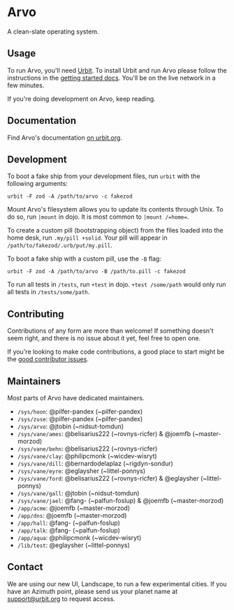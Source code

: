 # Arvo

A clean-slate operating system.

## Usage

To run Arvo, you'll need [Urbit](https://github.com/urbit/urbit/). To install Urbit and run Arvo please follow the instructions in the [getting started docs](https://urbit.org/docs/getting-started/). You'll be on the live network in a few minutes.

If you're doing development on Arvo, keep reading.

## Documentation

Find Arvo's documentation [on urbit.org](https://urbit.org/docs/learn/arvo/).

## Development

To boot a fake ship from your development files, run `urbit` with the following arguments:

```
urbit -F zod -A /path/to/arvo -c fakezod
```

Mount Arvo's filesystem allows you to update its contents through Unix. To do so, run `|mount` in dojo. It is most common to `|mount /=home=`.

To create a custom pill (bootstrapping object) from the files loaded into the home desk, run `.my/pill +solid`. Your pill will appear in `/path/to/fakezod/.urb/put/my.pill`.

To boot a fake ship with a custom pill, use the `-B` flag:

```
urbit -F zod -A /path/to/arvo -B /path/to.pill -c fakezod
```

To run all tests in `/tests`, run `+test` in dojo. `+test /some/path` would only run all tests in `/tests/some/path`.

## Contributing

Contributions of any form are more than welcome! If something doesn't seem right, and there is no issue about it yet, feel free to open one.

If you're looking to make code contributions, a good place to start might be the [good contributor issues](https://github.com/urbit/arvo/issues?q=is%3Aopen+is%3Aissue+label%3A%22good+contributor+issue%22).

## Maintainers

Most parts of Arvo have dedicated maintainers.

* `/sys/hoon`: @pilfer-pandex (~pilfer-pandex)
* `/sys/zuse`: @pilfer-pandex (~pilfer-pandex)
* `/sys/arvo`: @jtobin (~nidsut-tomdun)
* `/sys/vane/ames`: @belisarius222 (~rovnys-ricfer) & @joemfb (~master-morzod)
* `/sys/vane/behn`: @belisarius222 (~rovnys-ricfer)
* `/sys/vane/clay`: @philipcmonk (~wicdev-wisryt)
* `/sys/vane/dill`: @bernardodelaplaz (~rigdyn-sondur)
* `/sys/vane/eyre`: @eglaysher (~littel-ponnys)
* `/sys/vane/ford`: @belisarius222 (~rovnys-ricfer) & @eglaysher (~littel-ponnys)
* `/sys/vane/gall`: @jtobin (~nidsut-tomdun)
* `/sys/vane/jael`: @fang- (~palfun-foslup) & @joemfb (~master-morzod)
* `/app/acme`: @joemfb (~master-morzod)
* `/app/dns`: @joemfb (~master-morzod)
* `/app/hall`: @fang- (~palfun-foslup)
* `/app/talk`: @fang- (~palfun-foslup)
* `/app/aqua`: @philipcmonk (~wicdev-wisryt)
* `/lib/test`: @eglaysher (~littel-ponnys)

## Contact

We are using our new UI, Landscape, to run a few experimental cities. If you have an Azimuth point, please send us your planet name at [support@urbit.org](mailto:support@urbit.org) to request access.
